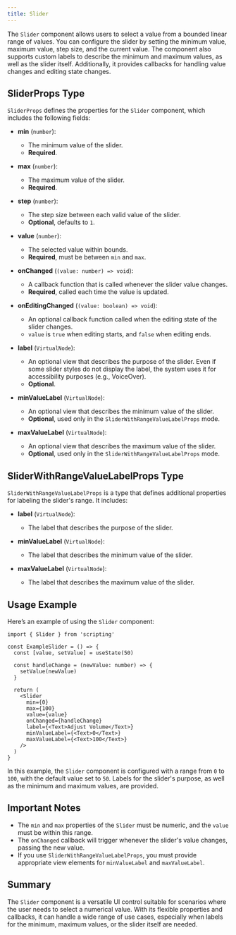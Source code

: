 ```yaml
---
title: Slider
---
```

The `Slider` component allows users to select a value from a bounded linear range of values. You can configure the slider by setting the minimum value, maximum value, step size, and the current value. The component also supports custom labels to describe the minimum and maximum values, as well as the slider itself. Additionally, it provides callbacks for handling value changes and editing state changes.

## SliderProps Type

`SliderProps` defines the properties for the `Slider` component, which includes the following fields:

- **min** (`number`):  
  - The minimum value of the slider.
  - **Required**.

- **max** (`number`):  
  - The maximum value of the slider.
  - **Required**.

- **step** (`number`):  
  - The step size between each valid value of the slider.
  - **Optional**, defaults to `1`.

- **value** (`number`):  
  - The selected value within bounds.
  - **Required**, must be between `min` and `max`.

- **onChanged** (`(value: number) => void`):  
  - A callback function that is called whenever the slider value changes.
  - **Required**, called each time the value is updated.

- **onEditingChanged** (`(value: boolean) => void`):  
  - An optional callback function called when the editing state of the slider changes.
  - `value` is `true` when editing starts, and `false` when editing ends.

- **label** (`VirtualNode`):  
  - An optional view that describes the purpose of the slider. Even if some slider styles do not display the label, the system uses it for accessibility purposes (e.g., VoiceOver).
  - **Optional**.

- **minValueLabel** (`VirtualNode`):  
  - An optional view that describes the minimum value of the slider.
  - **Optional**, used only in the `SliderWithRangeValueLabelProps` mode.

- **maxValueLabel** (`VirtualNode`):  
  - An optional view that describes the maximum value of the slider.
  - **Optional**, used only in the `SliderWithRangeValueLabelProps` mode.

## SliderWithRangeValueLabelProps Type

`SliderWithRangeValueLabelProps` is a type that defines additional properties for labeling the slider's range. It includes:

- **label** (`VirtualNode`):  
  - The label that describes the purpose of the slider.

- **minValueLabel** (`VirtualNode`):  
  - The label that describes the minimum value of the slider.

- **maxValueLabel** (`VirtualNode`):  
  - The label that describes the maximum value of the slider.

## Usage Example

Here’s an example of using the `Slider` component:

```tsx
import { Slider } from 'scripting'

const ExampleSlider = () => {
  const [value, setValue] = useState(50)

  const handleChange = (newValue: number) => {
    setValue(newValue)
  }

  return (
    <Slider
      min={0}
      max={100}
      value={value}
      onChanged={handleChange}
      label={<Text>Adjust Volume</Text>}
      minValueLabel={<Text>0</Text>}
      maxValueLabel={<Text>100</Text>}
    />
  )
}
```

In this example, the `Slider` component is configured with a range from `0` to `100`, with the default value set to `50`. Labels for the slider's purpose, as well as the minimum and maximum values, are provided.

## Important Notes

- The `min` and `max` properties of the `Slider` must be numeric, and the `value` must be within this range.
- The `onChanged` callback will trigger whenever the slider's value changes, passing the new value.
- If you use `SliderWithRangeValueLabelProps`, you must provide appropriate view elements for `minValueLabel` and `maxValueLabel`.

## Summary

The `Slider` component is a versatile UI control suitable for scenarios where the user needs to select a numerical value. With its flexible properties and callbacks, it can handle a wide range of use cases, especially when labels for the minimum, maximum values, or the slider itself are needed.